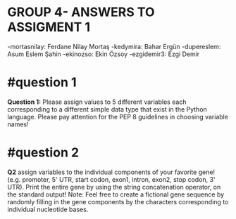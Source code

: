 
# GROUP 4-  ANSWERS TO ASSIGMENT 1

 -mortasnilay: Ferdane Nilay Mortaş
 -kedymira: Bahar Ergün
 -dupereslem: Asum Eslem Şahin
 -ekinozso: Ekin Özsoy
 -ezgidemir3: Ezgi Demir

# #question 1

**Question 1:** Please assign values to 5 different variables each corresponding to a different simple
data type that exist in the Python language. Please pay attention for the PEP 8 guidelines in
choosing variable names!

# #question 2

**Q2** assign variables to the individual components of your favorite gene! (e.g. promoter, 5' UTR, start codon, exon1, intron, exon2, stop codon, 3' UTR). Print the entire gene by using the string concatenation operator, on the standard output! Note: Feel free to create a fictional gene sequence by randomly filling in the gene components by the characters corresponding to individual nucleotide bases.

